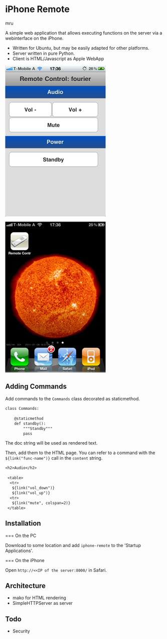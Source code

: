 iPhone Remote
=============

mru <mru at sisyphus dot teil dot cc>


A simple web application that allows executing functions on the server
via a webinterface on the iPhone.

 * Written for Ubuntu, but may be easily adapted for other platforms.
 * Server written in pure Python.
 * Client is HTML/Javascript as Apple WebApp

![Screenshot](https://github.com/mru00/iphone-remote/blob/master/screenshot-1.png?raw=true "Screenshot")

![Screenshot](https://github.com/mru00/iphone-remote/blob/master/screenshot-2.png?raw=true "Screenshot")


Adding Commands
---------------

Add commands to the `Commands` class decorated as staticmethod.


    class Commands:

        @staticmethod
        def standby():
            """Standby"""
            pass

The doc string will be used as rendered text.


Then, add them to the HTML page. You can refer to a command with the
`${link("func-name")}` call in the `content` string.

    <h2>Audio</h2>

     <table>
      <tr>
       ${link("vol_down")}
       ${link("vol_up")}
      <tr>
       ${link("mute", colspan=2)}
     </table>


Installation
---------

=== On the PC


Download to some location and add `iphone-remote` to the 'Startup Applications'.

=== On the iPhone


Open `http://<<IP of the server:8000/` in Safari.


Architecture
------------

 - mako for HTML rendering
 - SimpleHTTPServer as server

Todo
----

 - Security
